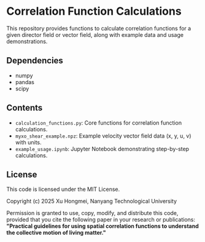 # Correlation Function Calculations
This repository provides functions to calculate correlation functions for a given director field or vector field, along with example data and usage demonstrations.

## Dependencies
- numpy
- pandas
- scipy


## Contents
- `calculation_functions.py`: Core functions for correlation function calculations.
- `myxo_shear_example.npz`: Example velocity vector field data (x, y, u, v) with units.
- `example_usage.ipynb`: Jupyter Notebook demonstrating step-by-step calculations.



## License
This code is licensed under the MIT License.  

Copyright (c) 2025 Xu Hongmei, Nanyang Technological University  

Permission is granted to use, copy, modify, and distribute this code, provided that you cite the following paper in your research or publications:  
**"Practical guidelines for using spatial correlation functions to understand the collective motion of living matter."**



